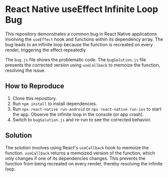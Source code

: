 # React Native useEffect Infinite Loop Bug

This repository demonstrates a common bug in React Native applications involving the `useEffect` hook and functions within its dependency array.  The bug leads to an infinite loop because the function is recreated on every render, triggering the effect repeatedly.

The `bug.js` file shows the problematic code. The `bugSolution.js` file presents the corrected version using `useCallback` to memoize the function, resolving the issue.

## How to Reproduce

1. Clone this repository.
2. Run `npm install` to install dependencies.
3. Run `npx react-native run-android` or `npx react-native run-ios` to start the app. Observe the infinite loop in the console (or app crash).
4. Switch to `bugSolution.js` and re-run to see the corrected behavior.

## Solution

The solution involves using React's `useCallback` hook to memoize the function.  `useCallback` returns a memoized version of the function, which only changes if one of its dependencies changes.  This prevents the function from being recreated on every render, thereby resolving the infinite loop.